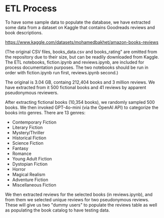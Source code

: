 # ETL Process

To have some sample data to populate the database, we have extracted some data from
a dataset on Kaggle that contains Goodreads reviews and book descriptions.

https://www.kaggle.com/datasets/mohamedbakhet/amazon-books-reviews

(The original CSV files, books_data.csv and books_rating" are omitted from the repository due to their size, but can be readily downloaded from Kaggle. The ETL notebooks, fiction.ipynb and reviews.ipynb, are included for process documentation purposes. The two notebooks should be run in order with fiction.ipynb run first, reviews.ipynb second.)

The original is 3.04 GB, containg 212,404 books and 3 million reviews. We have 
extracted from it 500 fictional books and 41 reviews by apparent pseudonymous 
reviewers.

After extracting fictional books (10,354 books), we randomly sampled 500 books. We then
invoked GPT-4o-mini (via the OpenAI API) to categorize the books into genres. There are 13 genres:

- Contemporary Fiction 
- Literary Fiction
- Mystery/Thriller 
- Historical Fiction 
- Science Fiction 
- Fantasy 
- Romance 
- Young Adult Fiction 
- Dystopian Fiction 
- Horror 
- Magical Realism 
- Adventure Fiction 
- Miscellaneous Fiction 

We then extracted reviews for the selected books (in reviews.ipynb), and from them we selected unique reviews for two pseudonymous reviews. These will give us two "dummy users" to populate the reviews table as well as populating the book catalog to have testing data.
